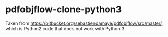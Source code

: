 # pdfobjflow-clone-python3

Taken from <https://bitbucket.org/sebastiendamaye/pdfobjflow/src/master/>, which is Python2 code that does not work with Python 3.
